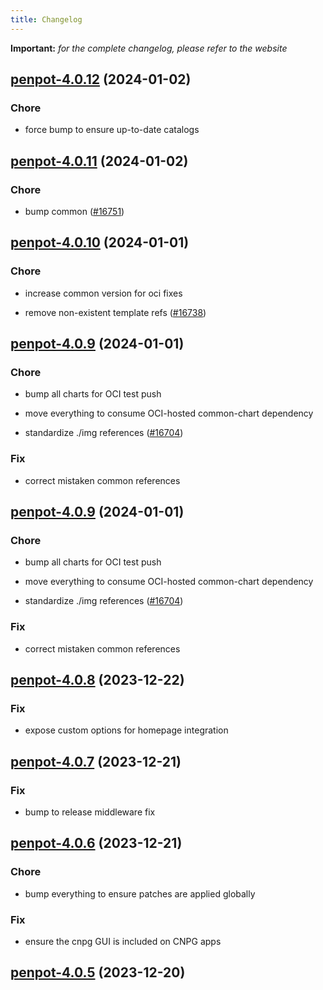 ```yaml
---
title: Changelog
---
```


**Important:**
*for the complete changelog, please refer to the website*




## [penpot-4.0.12](https://github.com/truecharts/charts/compare/penpot-4.0.11...penpot-4.0.12) (2024-01-02)

### Chore



- force bump to ensure up-to-date catalogs


## [penpot-4.0.11](https://github.com/truecharts/charts/compare/penpot-4.0.10...penpot-4.0.11) (2024-01-02)

### Chore



- bump common ([#16751](https://github.com/truecharts/charts/issues/16751))


## [penpot-4.0.10](https://github.com/truecharts/charts/compare/penpot-4.0.9...penpot-4.0.10) (2024-01-01)

### Chore



- increase common version for oci fixes

- remove non-existent template refs ([#16738](https://github.com/truecharts/charts/issues/16738))


## [penpot-4.0.9](https://github.com/truecharts/charts/compare/penpot-4.0.8...penpot-4.0.9) (2024-01-01)

### Chore



- bump all charts for OCI test push

- move everything to consume OCI-hosted common-chart dependency

- standardize ./img references ([#16704](https://github.com/truecharts/charts/issues/16704))

### Fix



- correct mistaken common references


## [penpot-4.0.9](https://github.com/truecharts/charts/compare/penpot-4.0.8...penpot-4.0.9) (2024-01-01)

### Chore



- bump all charts for OCI test push

- move everything to consume OCI-hosted common-chart dependency

- standardize ./img references ([#16704](https://github.com/truecharts/charts/issues/16704))

### Fix



- correct mistaken common references
## [penpot-4.0.8](https://github.com/truecharts/charts/compare/penpot-4.0.7...penpot-4.0.8) (2023-12-22)

### Fix

- expose custom options for homepage integration

## [penpot-4.0.7](https://github.com/truecharts/charts/compare/penpot-4.0.6...penpot-4.0.7) (2023-12-21)

### Fix

- bump to release middleware fix

## [penpot-4.0.6](https://github.com/truecharts/charts/compare/penpot-4.0.5...penpot-4.0.6) (2023-12-21)

### Chore

- bump everything to ensure patches are applied globally

### Fix

- ensure the cnpg GUI is included on CNPG apps

## [penpot-4.0.5](https://github.com/truecharts/charts/compare/penpot-4.0.4...penpot-4.0.5) (2023-12-20)

